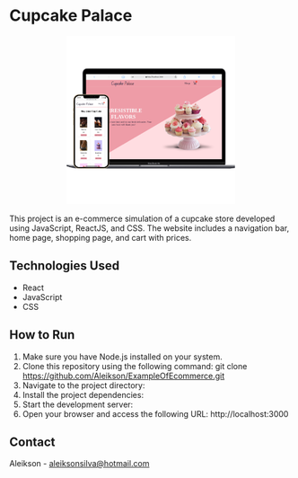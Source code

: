 # Cupcake Palace

<p align="center">
  <img src="./cupcake.png" width="300" alt="Cupcake Palace">
</p>

This project is an e-commerce simulation of a cupcake store developed using JavaScript, ReactJS, and CSS. The website includes a navigation bar, home page, shopping page, and cart with prices.

## Technologies Used

- React
- JavaScript
- CSS

## How to Run

1. Make sure you have Node.js installed on your system.
2. Clone this repository using the following command: git clone https://github.com/Aleikson/ExampleOfEcommerce.git
3. Navigate to the project directory:
4. Install the project dependencies:
5. Start the development server:
6. Open your browser and access the following URL: http://localhost:3000

## Contact

Aleikson - [aleiksonsilva@hotmail.com](mailto:aleiksonsilva@hotmail.com)
